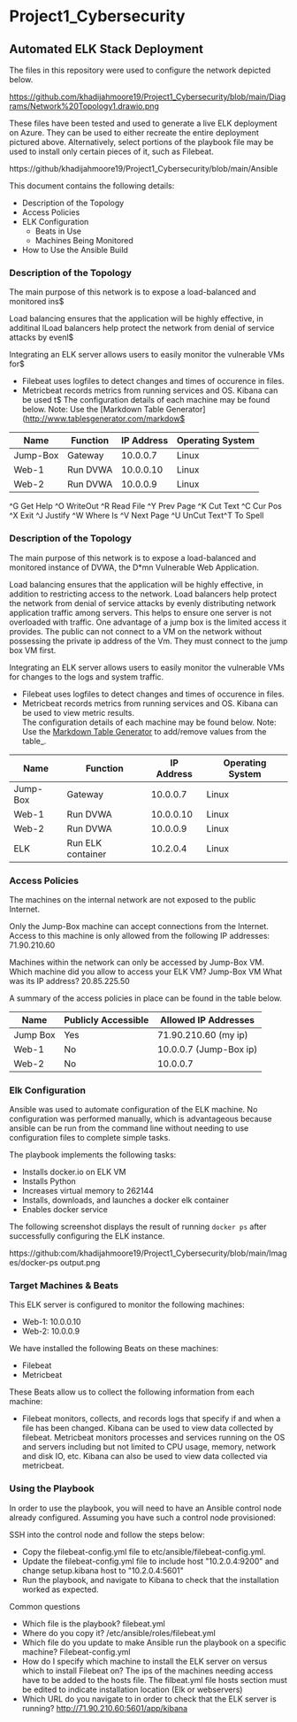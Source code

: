 # Project1_Cybersecurity
## Automated ELK Stack Deployment

The files in this repository were used to configure the network depicted below.

https://github.com/khadijahmoore19/Project1_Cybersecurity/blob/main/Diagrams/Network%20Topology1.drawio.png

These files have been tested and used to generate a live ELK deployment on Azure. They can be used to either recreate the entire deployment pictured above. Alternatively, select portions of the playbook file may be used to install only certain pieces of it, such as Filebeat.

https://github/khadijahmoore19/Project1_Cybersecurity/blob/main/Ansible

This document contains the following details:
- Description of the Topology
- Access Policies
- ELK Configuration
  - Beats in Use
  - Machines Being Monitored
- How to Use the Ansible Build


### Description of the Topology

The main purpose of this network is to expose a load-balanced and monitored ins$

Load balancing ensures that the application will be highly effective, in additinal lLoad balancers help protect the network from denial of service attacks by evenl$

Integrating an ELK server allows users to easily monitor the vulnerable VMs for$
- Filebeat uses logfiles to detect changes and times of occurence in files.
- Metricbeat records metrics from running services and OS. Kibana can be used t$
The configuration details of each machine may be found below.
Note: Use the [Markdown Table Generator](http://www.tablesgenerator.com/markdow$

| Name     |      Function     | IP Address | Operating System |
|----------|-------------------|------------|------------------|
| Jump-Box | Gateway           | 10.0.0.7   | Linux            |
| Web-1    | Run DVWA          | 10.0.0.10  | Linux            |
| Web-2    | Run DVWA          | 10.0.0.9   | Linux            |

^G Get Help  ^O WriteOut  ^R Read File ^Y Prev Page ^K Cut Text  ^C Cur Pos
^X Exit      ^J Justify   ^W Where Is  ^V Next Page ^U UnCut Text^T To Spell
### Description of the Topology

The main purpose of this network is to expose a load-balanced and monitored instance of DVWA, the D*mn Vulnerable Web Application.

Load balancing ensures that the application will be highly effective, in addition to restricting access to the network.
Load balancers help protect the network from denial of service attacks by evenly distributing network application traffic among servers. This helps to ensure one server is not overloaded with traffic. One advantage of a jump box is the limited access it provides. The public can not connect to a VM on the network without possessing the private ip address of the Vm. They  must connect to the jump box VM first. 

Integrating an ELK server allows users to easily monitor the vulnerable VMs for changes to the logs and system traffic.
- Filebeat uses logfiles to detect changes and times of occurence in files. 
- Metricbeat records metrics from running services and OS. Kibana can be used to view metric results.  
The configuration details of each machine may be found below.
Note: Use the [Markdown Table Generator](http://www.tablesgenerator.com/markdown_tables) to add/remove values from the table_.

| Name     |      Function     | IP Address | Operating System |
|----------|-------------------|------------|------------------|
| Jump-Box | Gateway           | 10.0.0.7   | Linux            |
| Web-1    | Run DVWA          | 10.0.0.10  | Linux            |
| Web-2    | Run DVWA          | 10.0.0.9   | Linux            |
| ELK      | Run ELK container | 10.2.0.4   | Linux            |

### Access Policies

The machines on the internal network are not exposed to the public Internet. 

Only the Jump-Box machine can accept connections from the Internet. Access to this machine is only allowed from the following IP addresses: 71.90.210.60

Machines within the network can only be accessed by Jump-Box VM.
Which machine did you allow to access your ELK VM? Jump-Box VM 
What was its IP address? 20.85.225.50

A summary of the access policies in place can be found in the table below.

| Name     | Publicly Accessible | Allowed IP Addresses  |
|----------|---------------------|-----------------------|
| Jump Box | Yes                 | 71.90.210.60 (my ip)  |
| Web-1    | No                  | 10.0.0.7 (Jump-Box ip)|
| Web-2    | No                  | 10.0.0.7              |

### Elk Configuration

Ansible was used to automate configuration of the ELK machine. No configuration was performed manually, which is advantageous because ansible can be run from the command line without needing to use configuration files to complete simple tasks.

The playbook implements the following tasks:
- Installs docker.io on ELK VM
- Installs Python 
- Increases virtual memory to 262144
- Installs, downloads, and launches a docker elk container 
- Enables docker service

The following screenshot displays the result of running `docker ps` after successfully configuring the ELK instance.

https://github:com/khadijahmoore19/Project1_Cybersecurity/blob/main/Images/docker-ps output.png

### Target Machines & Beats
This ELK server is configured to monitor the following machines:
- Web-1: 10.0.0.10 
- Web-2: 10.0.0.9

We have installed the following Beats on these machines:
- Filebeat
- Metricbeat

These Beats allow us to collect the following information from each machine:
- Filebeat monitors, collects, and records logs that specify if and when a file has been changed. Kibana can be used to view data collected by filebeat. Metricbeat monitors processes and services running on the OS and servers including but not limited to CPU usage, memory, network and disk IO, etc. Kibana can also be used to view data collected via metricbeat. 

### Using the Playbook
In order to use the playbook, you will need to have an Ansible control node already configured. Assuming you have such a control node provisioned: 

SSH into the control node and follow the steps below:
- Copy the filebeat-config.yml file to etc/ansible/filebeat-config.yml.
- Update the filebeat-config.yml file to include host "10.2.0.4:9200" and change setup.kibana host to "10.2.0.4:5601"
- Run the playbook, and navigate to Kibana to check that the installation worked as expected.

Common questions
- Which file is the playbook? filebeat.yml
- Where do you copy it? /etc/ansible/roles/filebeat.yml
- Which file do you update to make Ansible run the playbook on a specific machine? Filebeat-config.yml
- How do I specify which machine to install the ELK server on versus which to install Filebeat on? The ips of the machines needing access have to be added to the hosts file. The filbeat.yml file hosts section must be edited to indicate installation location (Elk or webservers)
- Which URL do you navigate to in order to check that the ELK server is running? http://71.90.210.60:5601/app/kibana

